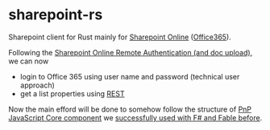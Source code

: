 # sharepoint-rs
Sharepoint client for Rust mainly for [Sharepoint Online](https://products.office.com/en-us/sharepoint/sharepoint-online-collaboration-software) ([Office365](https://www.office.com/)).

Following the [Sharepoint Online Remote Authentication (and doc upload)](http://paulryan.com.au/2014/spo-remote-authentication-rest/), we can now

- login to Office 365 using user name and password (technical user approach)
- get a list properties using [REST](https://dev.office.com/sharepoint/docs/sp-add-ins/working-with-lists-and-list-items-with-rest)

Now the main efford will be done to somehow follow the structure of [PnP JavaScript Core component](https://github.com/SharePoint/PnP-JS-Core)
we [successfully used with F# and Fable before](https://github.com/hsharpsoftware/fable-import-sp-pnp-js).
